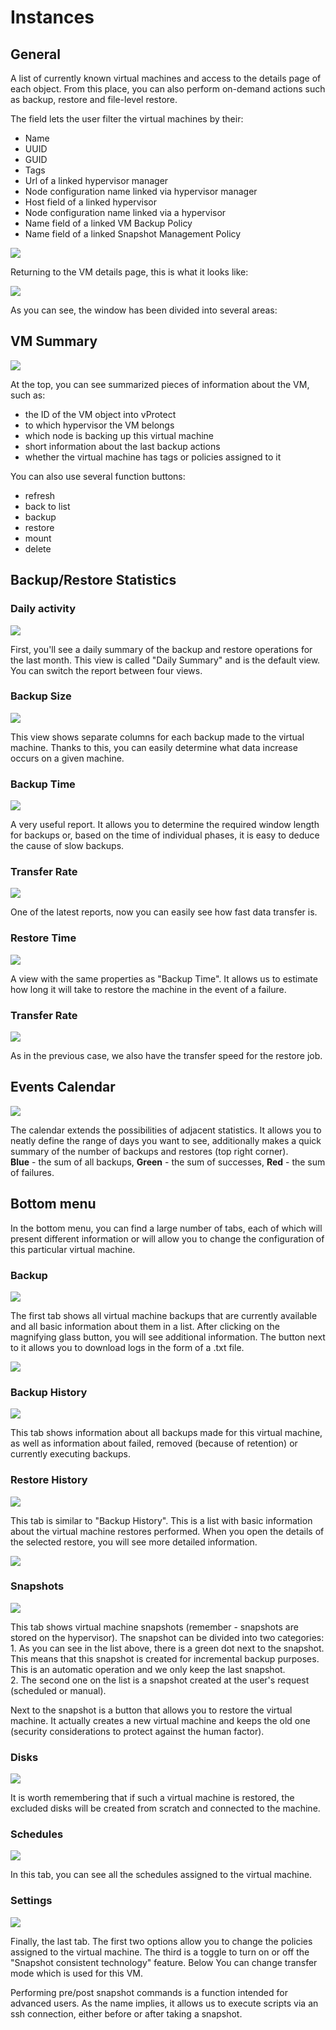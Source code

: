 # Instances

## General

A list of currently known virtual machines and access to the details page of each object. From this place, you can also perform on-demand actions such as backup, restore and file-level restore.

The field lets the user filter the virtual machines by their:

* Name 
* UUID 
* GUID 
* Tags 
* Url of a linked hypervisor manager
* Node configuration name linked via hypervisor manager 
* Host field of a linked hypervisor 
* Node configuration name linked via a hypervisor 
* Name field of a linked VM Backup Policy 
* Name field of a linked Snapshot Management Policy

![](../../../.gitbook/assets/instances%20%282%29%20%283%29%20%283%29%20%283%29%20%281%29.jpg)

Returning to the VM details page, this is what it looks like:

![](../../../.gitbook/assets/instances-vm-details-page.jpg)

As you can see, the window has been divided into several areas:

## VM Summary

![](../../../.gitbook/assets/instances-vm-details-page-vm-info.jpg)

At the top, you can see summarized pieces of information about the VM, such as:

* the ID of the VM object into vProtect  
* to which hypervisor the VM belongs  
* which node is backing up this virtual machine  
* short information about the last backup actions
* whether the virtual machine has tags or policies assigned to it  

You can also use several function buttons:

* refresh  
* back to list  
* backup  
* restore  
* mount  
* delete

## Backup/Restore Statistics

### Daily activity

![](../../../.gitbook/assets/vm-details-page-statistics%20%281%29.png)

First, you'll see a daily summary of the backup and restore operations for the last month. This view is called "Daily Summary" and is the default view. You can switch the report between four views.

### Backup Size

![](../../../.gitbook/assets/vm-details-page-statistics-size%20%281%29.png)

This view shows separate columns for each backup made to the virtual machine. Thanks to this, you can easily determine what data increase occurs on a given machine.

### Backup Time

![](../../../.gitbook/assets/vm-details-page-statistics-time.png)

A very useful report. It allows you to determine the required window length for backups or, based on the time of individual phases, it is easy to deduce the cause of slow backups.

### Transfer Rate

![](../../../.gitbook/assets/vm-details-page-statistics-transfer%20%281%29%20%281%29.png)

One of the latest reports, now you can easily see how fast data transfer is.

### Restore Time

![](../../../.gitbook/assets/vm-details-page-statistics-restore-dur.png)

A view with the same properties as "Backup Time". It allows us to estimate how long it will take to restore the machine in the event of a failure.

### Transfer Rate

![](../../../.gitbook/assets/vm-details-page-statistics-restore-rate%20%281%29%20%281%29.png)

As in the previous case, we also have the transfer speed for the restore job.

## Events Calendar

![](../../../.gitbook/assets/instances-vm-details-page-calendar.jpg)

The calendar extends the possibilities of adjacent statistics. It allows you to neatly define the range of days you want to see, additionally makes a quick summary of the number of backups and restores \(top right corner\).  
**Blue** - the sum of all backups, **Green** - the sum of successes, **Red** - the sum of failures.

## Bottom menu

In the bottom menu, you can find a large number of tabs, each of which will present different information or will allow you to change the configuration of this particular virtual machine.

### Backup

![](../../../.gitbook/assets/instances-vm-details-page-bottom-menu.jpg)

The first tab shows all virtual machine backups that are currently available and all basic information about them in a list. After clicking on the magnifying glass button, you will see additional information. The button next to it allows you to download logs in the form of a .txt file.

![](../../../.gitbook/assets/instances-vm-details-page-bottom-menu-backups.jpg)

### Backup History

![](../../../.gitbook/assets/instances-vm-details-page-bottom-menu-backup-history.jpg)

This tab shows information about all backups made for this virtual machine, as well as information about failed, removed \(because of retention\) or currently executing backups.

### Restore History

![](../../../.gitbook/assets/instances-vm-details-page-bottom-menu-restore-history.jpg)

This tab is similar to "Backup History". This is a list with basic information about the virtual machine restores performed. When you open the details of the selected restore, you will see more detailed information.

![](../../../.gitbook/assets/instances-vm-details-page-bottom-menu-restore-history-details.jpg)

### Snapshots

![](../../../.gitbook/assets/instances-vm-details-page-bottom-menu-snapshots%20%281%29.jpg)

This tab shows virtual machine snapshots \(remember - snapshots are stored on the hypervisor\). The snapshot can be divided into two categories: 1. As you can see in the list above, there is a green dot next to the snapshot. This means that this snapshot is created for incremental backup purposes. This is an automatic operation and we only keep the last snapshot.  
2. The second one on the list is a snapshot created at the user's request \(scheduled or manual\).

Next to the snapshot is a button that allows you to restore the virtual machine. It actually creates a new virtual machine and keeps the old one \(security considerations to protect against the human factor\).

### Disks

![](../../../.gitbook/assets/instances-vm-details-page-bottom-menu-disks.jpg)

It is worth remembering that if such a virtual machine is restored, the excluded disks will be created from scratch and connected to the machine.

### Schedules

![](../../../.gitbook/assets/instances-vm-details-page-bottom-menu-schedules.jpg)

In this tab, you can see all the schedules assigned to the virtual machine.

### Settings

![](../../../.gitbook/assets/instances-vm-details-page-bottom-menu-settings.jpg)

Finally, the last tab. The first two options allow you to change the policies assigned to the virtual machine. The third is a toggle to turn on or off the "Snapshot consistent technology" feature. Below You can change transfer mode which is used for this VM.

Performing pre/post snapshot commands is a function intended for advanced users. As the name implies, it allows us to execute scripts via an ssh connection, either before or after taking a snapshot.

